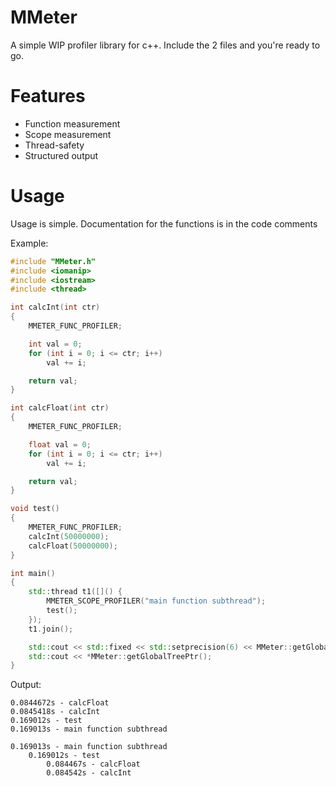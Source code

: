 # MMeter
A simple WIP profiler library for c++. Include the 2 files and you're ready to go.

# Features
- Function measurement
- Scope measurement
- Thread-safety
- Structured output

# Usage
Usage is simple. Documentation for the functions is in the code comments

Example:
```cpp
#include "MMeter.h"
#include <iomanip>
#include <iostream>
#include <thread>

int calcInt(int ctr)
{
    MMETER_FUNC_PROFILER;

    int val = 0;
    for (int i = 0; i <= ctr; i++)
        val += i;

    return val;
}

int calcFloat(int ctr)
{
    MMETER_FUNC_PROFILER;

    float val = 0;
    for (int i = 0; i <= ctr; i++)
        val += i;

    return val;
}

void test()
{
    MMETER_FUNC_PROFILER;
    calcInt(50000000);
    calcFloat(50000000);
}

int main()
{
    std::thread t1([]() {
        MMETER_SCOPE_PROFILER("main function subthread");
        test();
    });
    t1.join();

    std::cout << std::fixed << std::setprecision(6) << MMeter::getGlobalTreePtr()->totalsByDurationStr() << std::endl;
    std::cout << *MMeter::getGlobalTreePtr();
}
```

Output:
```
0.0844672s - calcFloat
0.0845418s - calcInt
0.169012s - test
0.169013s - main function subthread

0.169013s - main function subthread
    0.169012s - test
        0.084467s - calcFloat
        0.084542s - calcInt
```